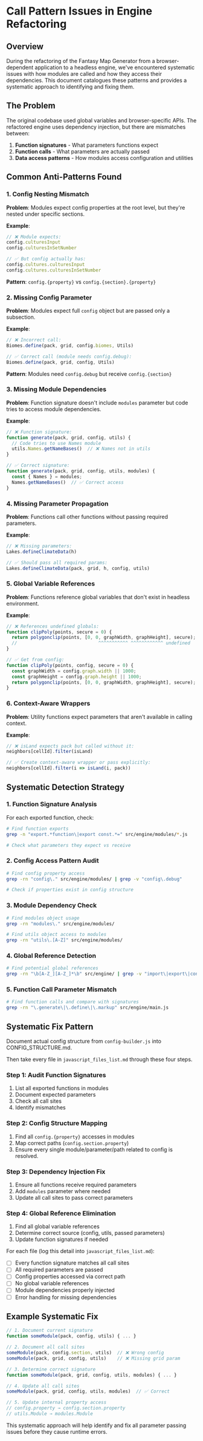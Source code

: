 # Call Pattern Issues in Engine Refactoring

## Overview

During the refactoring of the Fantasy Map Generator from a browser-dependent application to a headless engine, we've encountered systematic issues with how modules are called and how they access their dependencies. This document catalogues these patterns and provides a systematic approach to identifying and fixing them.

## The Problem

The original codebase used global variables and browser-specific APIs. The refactored engine uses dependency injection, but there are mismatches between:

1. **Function signatures** - What parameters functions expect
2. **Function calls** - What parameters are actually passed
3. **Data access patterns** - How modules access configuration and utilities

## Common Anti-Patterns Found

### 1. Config Nesting Mismatch

**Problem**: Modules expect config properties at the root level, but they're nested under specific sections.

**Example**:
```javascript
// ❌ Module expects:
config.culturesInput
config.culturesInSetNumber

// ✅ But config actually has:
config.cultures.culturesInput  
config.cultures.culturesInSetNumber
```

**Pattern**: `config.{property}` vs `config.{section}.{property}`

### 2. Missing Config Parameter

**Problem**: Modules expect full `config` object but are passed only a subsection.

**Example**:
```javascript
// ❌ Incorrect call:
Biomes.define(pack, grid, config.biomes, Utils)

// ✅ Correct call (module needs config.debug):
Biomes.define(pack, grid, config, Utils)
```

**Pattern**: Modules need `config.debug` but receive `config.{section}`

### 3. Missing Module Dependencies

**Problem**: Function signature doesn't include `modules` parameter but code tries to access module dependencies.

**Example**:
```javascript
// ❌ Function signature:
function generate(pack, grid, config, utils) {
  // Code tries to use Names module
  utils.Names.getNameBases()  // ❌ Names not in utils
}

// ✅ Correct signature:
function generate(pack, grid, config, utils, modules) {
  const { Names } = modules;
  Names.getNameBases()  // ✅ Correct access
}
```


### 4. Missing Parameter Propagation

**Problem**: Functions call other functions without passing required parameters.

**Example**:
```javascript
// ❌ Missing parameters:
Lakes.defineClimateData(h)

// ✅ Should pass all required params:
Lakes.defineClimateData(pack, grid, h, config, utils)
```


### 5. Global Variable References

**Problem**: Functions reference global variables that don't exist in headless environment.

**Example**:
```javascript
// ❌ References undefined globals:
function clipPoly(points, secure = 0) {
  return polygonclip(points, [0, 0, graphWidth, graphHeight], secure);
  //                              ^^^^^^^^^^^ ^^^^^^^^^^^^ undefined
}

// ✅ Get from config:
function clipPoly(points, config, secure = 0) {
  const graphWidth = config.graph.width || 1000;
  const graphHeight = config.graph.height || 1000;
  return polygonclip(points, [0, 0, graphWidth, graphHeight], secure);
}
```


### 6. Context-Aware Wrappers

**Problem**: Utility functions expect parameters that aren't available in calling context.

**Example**:
```javascript
// ❌ isLand expects pack but called without it:
neighbors[cellId].filter(isLand)

// ✅ Create context-aware wrapper or pass explicitly:
neighbors[cellId].filter(i => isLand(i, pack))
```


## Systematic Detection Strategy

### 1. Function Signature Analysis

For each exported function, check:
```bash
# Find function exports
grep -n "export.*function\|export const.*=" src/engine/modules/*.js

# Check what parameters they expect vs receive
```

### 2. Config Access Pattern Audit

```bash
# Find config property access
grep -rn "config\." src/engine/modules/ | grep -v "config\.debug"

# Check if properties exist in config structure
```

### 3. Module Dependency Check

```bash
# Find modules object usage
grep -rn "modules\." src/engine/modules/

# Find utils object access to modules
grep -rn "utils\.[A-Z]" src/engine/modules/
```

### 4. Global Reference Detection

```bash
# Find potential global references
grep -rn "\b[A-Z_][A-Z_]*\b" src/engine/ | grep -v "import\|export\|const\|let\|var"
```

### 5. Function Call Parameter Mismatch

```bash
# Find function calls and compare with signatures
grep -rn "\.generate\|\.define\|\.markup" src/engine/main.js
```

## Systematic Fix Pattern

Document actual config structure from `config-builder.js` into CONFIG_STRUCTURE.md. 

Then take every file in `javascript_files_list.md` through these four steps. 
### Step 1: Audit Function Signatures
1. List all exported functions in modules
2. Document expected parameters
3. Check all call sites
4. Identify mismatches

### Step 2: Config Structure Mapping
1. Find all `config.{property}` accesses in modules
2. Map correct paths (`config.section.property`)
3. Ensure every single module/parameter/path related to config is resolved.

### Step 3: Dependency Injection Fix
1. Ensure all functions receive required parameters
2. Add `modules` parameter where needed
3. Update all call sites to pass correct parameters

### Step 4: Global Reference Elimination
1. Find all global variable references
2. Determine correct source (config, utils, passed parameters)
3. Update function signatures if needed

For each file (log this detail into `javascript_files_list.md`):
- [ ] Every function signature matches all call sites
- [ ] All required parameters are passed
- [ ] Config properties accessed via correct path
- [ ] No global variable references
- [ ] Module dependencies properly injected
- [ ] Error handling for missing dependencies

## Example Systematic Fix

```javascript
// 1. Document current signature
function someModule(pack, config, utils) { ... }

// 2. Document all call sites
someModule(pack, config.section, utils)  // ❌ Wrong config
someModule(pack, grid, config, utils)    // ❌ Missing grid param

// 3. Determine correct signature
function someModule(pack, grid, config, utils, modules) { ... }

// 4. Update all call sites
someModule(pack, grid, config, utils, modules)  // ✅ Correct

// 5. Update internal property access
// config.property → config.section.property
// utils.Module → modules.Module
```

This systematic approach will help identify and fix all parameter passing issues before they cause runtime errors.